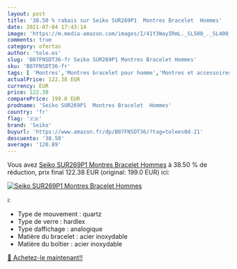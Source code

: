 ```yaml
---
layout: post
title: '38.50 % rabais sur Seiko SUR269P1  Montres Bracelet  Hommes'
date: 2021-07-04 17:43:14
image: 'https://m.media-amazon.com/images/I/41Y3WayIRmL._SL500_._SL400_.jpg'
comments: true
category: ofertas
author: 'tole.es'
slug: 'B07FNSDT36-fr Seiko SUR269P1 Montres Bracelet Hommes'
sku: 'B07FNSDT36-fr'
tags: [ 'Montres','Montres bracelet pour homme','Montres et accessoires','Montres homme','seiko', ]
actualPrice: 122.38 EUR
currency: EUR
price: 122.38
comparePrice: 199.0 EUR
prodname: 'Seiko SUR269P1  Montres Bracelet  Hommes'
country: 'fr'
flag: '🇫🇷'
brand: 'Seiko'
buyurl: 'https://www.amazon.fr/dp/B07FNSDT36/?tag=tolees0d-21'
descuento: '38.50'
average: '120.89'
---
```


Vous avez [Seiko SUR269P1  Montres Bracelet  Hommes](https://www.amazon.fr/dp/B07FNSDT36/?tag=tolees0d-21)  à  38.50 % de réduction, prix final  122.38 EUR (original: 199.0 EUR) ici:

[![Seiko SUR269P1  Montres Bracelet  Hommes](https://m.media-amazon.com/images/I/41Y3WayIRmL._SL500_._SL400_.jpg)](https://www.amazon.fr/dp/B07FNSDT36/?tag=tolees0d-21)

ℹ️:

- Type de mouvement : quartz
- Type de verre : hardlex
- Type daffichage : analogique
- Matière du bracelet : acier inoxydable
- Matière du boîtier : acier inoxydable

[🛒 Achetez-le maintenant!!](https://www.amazon.fr/dp/B07FNSDT36/?tag=tolees0d-21)
